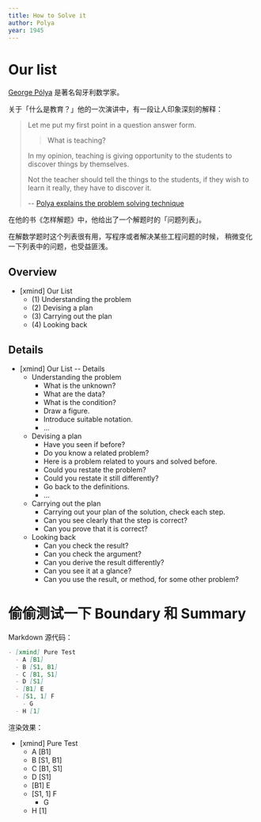```yaml
---
title: How to Solve it
author: Polya
year: 1945
---
```


# Our list

[George Pólya](https://en.wikipedia.org/wiki/George_P%C3%B3lya) 是著名匈牙利数学家。

关于「什么是教育？」他的一次演讲中，有一段让人印象深刻的解释：

> Let me put my first point in a question answer form.
>
> > What is teaching?
>
> In my opinion, teaching is giving opportunity to the students
> to discover things by themselves.
>
> Not the teacher should tell the things to the students,
> if they wish to learn it really, they have to discover it.
>
> -- [Polya explains the problem solving technique](https://www.youtube.com/watch?v=h0gbw-Ur_do)

在他的书《怎样解题》中，他给出了一个解题时的「问题列表」。

在解数学题时这个列表很有用，写程序或者解决某些工程问题的时候，
稍微变化一下列表中的问题，也受益匪浅。

## Overview

- [xmind] Our List
  - (1) Understanding the problem
  - (2) Devising a plan
  - (3) Carrying out the plan
  - (4) Looking back

## Details

- [xmind] Our List -- Details
  - Understanding the problem
    - What is the unknown?
    - What are the data?
    - What is the condition?
    - Draw a figure.
    - Introduce suitable notation.
    - ...
  - Devising a plan
    - Have you seen if before?
    - Do you know a related problem?
    - Here is a problem related to yours and solved before.
    - Could you restate the problem?
    - Could you restate it still differently?
    - Go back to the definitions.
    - ...
  - Carrying out the plan
    - Carrying out your plan of the solution, check each step.
    - Can you see clearly that the step is correct?
    - Can you prove that it is correct?
  - Looking back
    - Can you check the result?
    - Can you check the argument?
    - Can you derive the result differently?
    - Can you see it at a glance?
    - Can you use the result, or method, for some other problem?

# 偷偷测试一下 Boundary 和 Summary

Markdown 源代码：

``` markdown
- [xmind] Pure Test
  - A [B1]
  - B [S1, B1]
  - C [B1, S1]
  - D [S1]
  - [B1] E
  - [S1, 1] F
    - G
  - H [1]
```

渲染效果：

- [xmind] Pure Test
  - A [B1]
  - B [S1, B1]
  - C [B1, S1]
  - D [S1]
  - [B1] E
  - [S1, 1] F
    - G
  - H [1]
